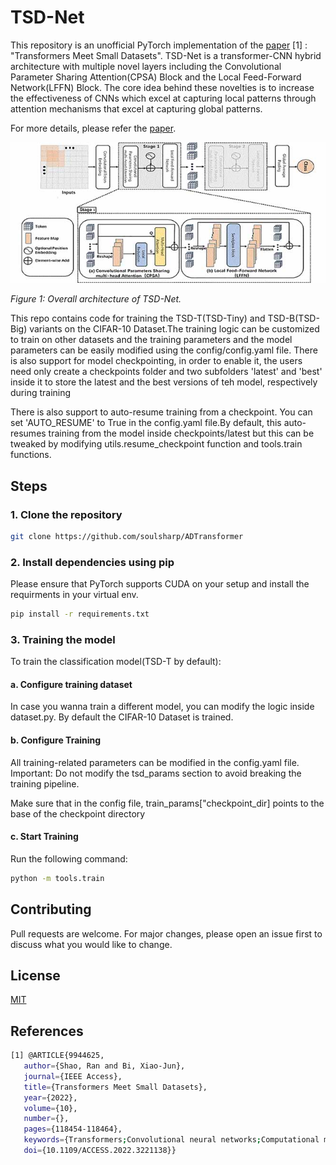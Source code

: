 # TSD-Net

This repository is an unofficial PyTorch implementation of the [paper](https://ieeexplore.ieee.org/document/9944625) [1] : "Transformers Meet Small Datasets". TSD-Net is a transformer-CNN hybrid architecture with multiple novel layers including the Convolutional Parameter Sharing Attention(CPSA) Block and  the Local Feed-Forward Network(LFFN) Block. The core idea behind these novelties is to increase the effectiveness of CNNs which excel at capturing local patterns through attention mechanisms that excel at capturing global patterns.

For more details, please refer the [paper](https://ieeexplore.ieee.org/document/9944625).

![TSD-Net overall architecture](assets/access-gagraphic-3221138.jpg)

*Figure 1: Overall architecture of TSD-Net.*

This repo contains code for training the TSD-T(TSD-Tiny) and TSD-B(TSD-Big) variants on the CIFAR-10 Dataset.The training logic can be customized to train on other datasets and the training parameters and the model parameters can be easily modified using the config/config.yaml file.
There is also support for model checkpointing, in order to enable it, the users need only create a checkpoints folder and two subfolders 'latest' and 'best' inside it to store the latest and the best versions of teh model, respectively during training

There is also support to auto-resume training from a checkpoint. You can set 'AUTO_RESUME' to True in the config.yaml file.By default, this auto-resumes training from the model inside checkpoints/latest but this can be tweaked by modifying utils.resume_checkpoint function and tools.train functions.

## Steps

### 1. Clone the repository

```bash
git clone https://github.com/soulsharp/ADTransformer
```

### 2. Install dependencies using pip

Please ensure that PyTorch supports CUDA on your setup and install the requirments in your virtual env.

```bash
pip install -r requirements.txt
```

### 3. Training the model

To train the classification model(TSD-T by default):

#### a. Configure training dataset

In case you wanna train a different model, you can modify the logic inside dataset.py. By default the CIFAR-10 Dataset is trained.

#### b. Configure Training

All training-related parameters can be modified in the config.yaml file.
Important: Do not modify the tsd_params section to avoid breaking the training pipeline.

Make sure that in the config file, train_params["checkpoint_dir] points to the base of the checkpoint directory

#### c. Start Training

Run the following command:

```bash
python -m tools.train
```

## Contributing

Pull requests are welcome. For major changes, please open an issue first
to discuss what you would like to change.

## License

[MIT](https://choosealicense.com/licenses/mit/)

## References

```bash
[1] @ARTICLE{9944625,
   author={Shao, Ran and Bi, Xiao-Jun},
   journal={IEEE Access}, 
   title={Transformers Meet Small Datasets}, 
   year={2022},
   volume={10},
   number={},
   pages={118454-118464},
   keywords={Transformers;Convolutional neural networks;Computational modeling;Computer architecture;Training data;Feature extraction;Data models;Visual analytics;Convolutional neural networks;small datasets;transformer;vision transformer},
   doi={10.1109/ACCESS.2022.3221138}}
```
